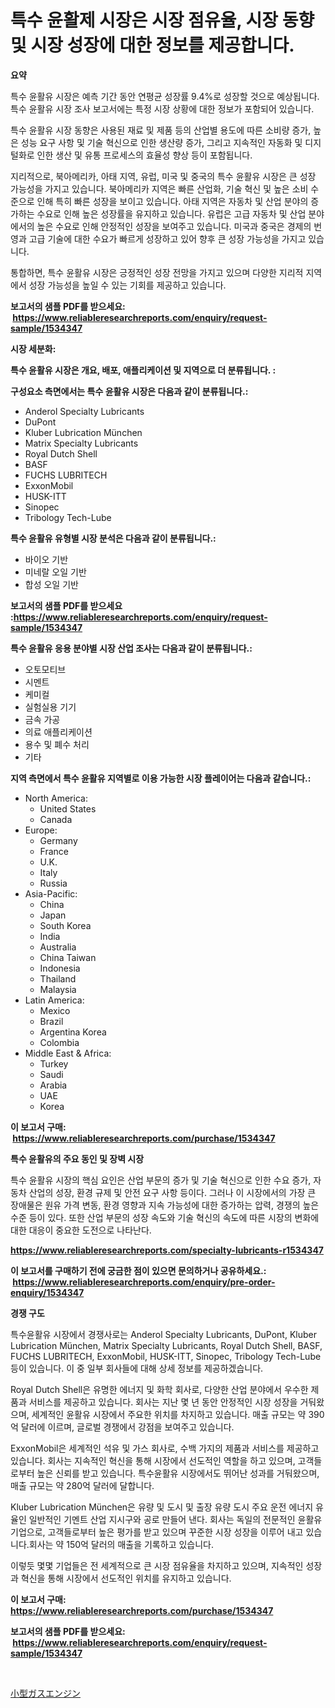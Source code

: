 <p><h1>특수 윤활제 시장은 시장 점유율, 시장 동향 및 시장 성장에 대한 정보를 제공합니다.</h1></p><p><strong>요약</strong></p>
<p><p>특수 윤활유 시장은 예측 기간 동안 연평균 성장률 9.4%로 성장할 것으로 예상됩니다. 특수 윤활유 시장 조사 보고서에는 특정 시장 상황에 대한 정보가 포함되어 있습니다.</p><p>특수 윤활유 시장 동향은 사용된 재료 및 제품 등의 산업별 용도에 따른 소비량 증가, 높은 성능 요구 사항 및 기술 혁신으로 인한 생산량 증가, 그리고 지속적인 자동화 및 디지털화로 인한 생산 및 유통 프로세스의 효율성 향상 등이 포함됩니다.</p><p>지리적으로, 북아메리카, 아태 지역, 유럽, 미국 및 중국의 특수 윤활유 시장은 큰 성장 가능성을 가지고 있습니다. 북아메리카 지역은 빠른 산업화, 기술 혁신 및 높은 소비 수준으로 인해 특히 빠른 성장을 보이고 있습니다. 아태 지역은 자동차 및 산업 분야의 증가하는 수요로 인해 높은 성장률을 유지하고 있습니다. 유럽은 고급 자동차 및 산업 분야에서의 높은 수요로 인해 안정적인 성장을 보여주고 있습니다. 미국과 중국은 경제의 번영과 고급 기술에 대한 수요가 빠르게 성장하고 있어 향후 큰 성장 가능성을 가지고 있습니다.</p><p>통합하면, 특수 윤활유 시장은 긍정적인 성장 전망을 가지고 있으며 다양한 지리적 지역에서 성장 가능성을 높일 수 있는 기회를 제공하고 있습니다.</p></p>
<p><strong>보고서의 샘플 PDF를 받으세요: &nbsp;<a href="https://www.reliableresearchreports.com/enquiry/request-sample/1534347">https://www.reliableresearchreports.com/enquiry/request-sample/1534347</a></strong></p>
<p><strong>시장 세분화:</strong></p>
<p><strong> 특수 윤활유 시장은 개요, 배포, 애플리케이션 및 지역으로 더 분류됩니다. :</strong></p>
<p><strong>구성요소 측면에서는 특수 윤활유 시장은 다음과 같이 분류됩니다.:</strong></p>
<p><ul><li>Anderol Specialty Lubricants</li><li>DuPont</li><li>Kluber Lubrication München</li><li>Matrix Specialty Lubricants</li><li>Royal Dutch Shell</li><li>BASF</li><li>FUCHS LUBRITECH</li><li>ExxonMobil</li><li>HUSK-ITT</li><li>Sinopec</li><li>Tribology Tech-Lube</li></ul></p>
<p><strong> 특수 윤활유 유형별 시장 분석은 다음과 같이 분류됩니다.:</strong></p>
<p><ul><li>바이오 기반</li><li>미네랄 오일 기반</li><li>합성 오일 기반</li></ul></p>
<p><strong>보고서의 샘플 PDF를 받으세요 :<a href="https://www.reliableresearchreports.com/enquiry/request-sample/1534347">https://www.reliableresearchreports.com/enquiry/request-sample/1534347</a></strong></p>
<p><strong> 특수 윤활유 응용 분야별 시장 산업 조사는 다음과 같이 분류됩니다.:</strong></p>
<p><ul><li>오토모티브</li><li>시멘트</li><li>케미컬</li><li>실험실용 기기</li><li>금속 가공</li><li>의료 애플리케이션</li><li>용수 및 폐수 처리</li><li>기타</li></ul></p>
<p><strong>지역 측면에서 특수 윤활유 지역별로 이용 가능한 시장 플레이어는 다음과 같습니다.:</strong></p>
<p><ul>
    <li>
        North America:
        <ul>
            <li>United States</li>
            <li>Canada</li>
        </ul>
    </li>
    <li>
        Europe:
        <ul>
            <li>Germany</li>
            <li>France</li>
            <li>U.K.</li>
            <li>Italy</li>
            <li>Russia</li>
        </ul>
    </li>
    <li>
        Asia-Pacific:
        <ul>
            <li>China</li>
            <li>Japan</li>
            <li>South Korea</li>
            <li>India</li>
            <li>Australia</li>
            <li>China Taiwan</li>
            <li>Indonesia</li>
            <li>Thailand</li>
            <li>Malaysia</li>
        </ul>
    </li>
    <li>
        Latin America:
        <ul>
            <li>Mexico</li>
            <li>Brazil</li>
            <li>Argentina Korea</li>
            <li>Colombia</li>
        </ul>
    </li>
    <li>
        Middle East & Africa:
        <ul>
            <li>Turkey</li>
            <li>Saudi</li>
            <li>Arabia</li>
            <li>UAE</li>
            <li>Korea</li>
        </ul>
    </li>
    </ul></p>
<p><strong>이 보고서 구매: &nbsp;<a href="https://www.reliableresearchreports.com/purchase/1534347">https://www.reliableresearchreports.com/purchase/1534347</a></strong></p>
<p><strong>특수 윤활유의 주요 동인 및 장벽 시장</strong></p>
<p><p>특수 윤활유 시장의 핵심 요인은 산업 부문의 증가 및 기술 혁신으로 인한 수요 증가, 자동차 산업의 성장, 환경 규제 및 안전 요구 사항 등이다. 그러나 이 시장에서의 가장 큰 장애물은 원유 가격 변동, 환경 영향과 지속 가능성에 대한 증가하는 압력, 경쟁의 높은 수준 등이 있다. 또한 산업 부문의 성장 속도와 기술 혁신의 속도에 따른 시장의 변화에 대한 대응이 중요한 도전으로 나타난다.</p></p>
<p><strong><a href="https://www.reliableresearchreports.com/specialty-lubricants-r1534347">https://www.reliableresearchreports.com/specialty-lubricants-r1534347</a></strong></p>
<p><strong>이 보고서를 구매하기 전에 궁금한 점이 있으면 문의하거나 공유하세요.: &nbsp;<a href="https://www.reliableresearchreports.com/enquiry/pre-order-enquiry/1534347">https://www.reliableresearchreports.com/enquiry/pre-order-enquiry/1534347</a></strong></p>
<p><strong>경쟁 구도</strong></p>
<p><p>특수윤활유 시장에서 경쟁사로는 Anderol Specialty Lubricants, DuPont, Kluber Lubrication München, Matrix Specialty Lubricants, Royal Dutch Shell, BASF, FUCHS LUBRITECH, ExxonMobil, HUSK-ITT, Sinopec, Tribology Tech-Lube 등이 있습니다. 이 중 일부 회사들에 대해 상세 정보를 제공하겠습니다.</p><p>Royal Dutch Shell은 유명한 에너지 및 화학 회사로, 다양한 산업 분야에서 우수한 제품과 서비스를 제공하고 있습니다. 회사는 지난 몇 년 동안 안정적인 시장 성장을 거둬왔으며, 세계적인 윤활유 시장에서 주요한 위치를 차지하고 있습니다. 매출 규모는 약 390억 달러에 이르며, 글로벌 경쟁에서 강점을 보여주고 있습니다.</p><p>ExxonMobil은 세계적인 석유 및 가스 회사로, 수백 가지의 제품과 서비스를 제공하고 있습니다. 회사는 지속적인 혁신을 통해 시장에서 선도적인 역할을 하고 있으며, 고객들로부터 높은 신뢰를 받고 있습니다. 특수윤활유 시장에서도 뛰어난 성과를 거둬왔으며, 매출 규모는 약 280억 달러에 달합니다.</p><p>Kluber Lubrication München은 유량 및 도시 및 출장 유량 도시 주요 운전 에너지 유율인 일반적인 기멘트 산업 지시구와 공로 만들어 낸다. 회사는 독일의 전문적인 윤활유 기업으로, 고객들로부터 높은 평가를 받고 있으며 꾸준한 시장 성장을 이루어 내고 있습니다.회사는 약 150억 달러의 매출을 기록하고 있습니다.</p><p>이렇듯 몇몇 기업들은 전 세계적으로 큰 시장 점유율을 차지하고 있으며, 지속적인 성장과 혁신을 통해 시장에서 선도적인 위치를 유지하고 있습니다.</p></p>
<p><strong>이 보고서 구매: &nbsp; <a href="https://www.reliableresearchreports.com/purchase/1534347">https://www.reliableresearchreports.com/purchase/1534347</a></strong></p>
<p><strong>보고서의 샘플 PDF를 받으세요: &nbsp;<a href="https://www.reliableresearchreports.com/enquiry/request-sample/1534347">https://www.reliableresearchreports.com/enquiry/request-sample/1534347</a></strong><strong></strong></p>
<p>&nbsp;</p>
<p><p><a href="https://github.com/Sophiaard2003/Market-Research-Report-List-1/blob/main/446844619603.md">小型ガスエンジン</a></p></p>